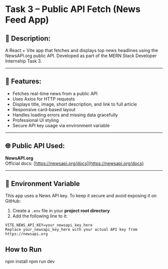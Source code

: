 # Task 3 – Public API Fetch (News Feed App)

## 📄 Description:
A React + Vite app that fetches and displays top news headlines using the NewsAPI.org public API. Developed as part of the MERN Stack Developer Internship Task 3.

---

## 📰 Features:
- Fetches real-time news from a public API
- Uses Axios for HTTP requests
- Displays title, image, short description, and link to full article
- Responsive card-based layout
- Handles loading errors and missing data gracefully
- Professional UI styling
- Secure API key usage via environment variable

---

## 🌐 Public API Used:
**NewsAPI.org**  
Official docs: [https://newsapi.org/docs](https://newsapi.org/docs)

---

## 🔑 Environment Variable

This app uses a News API key. To keep it secure and avoid exposing it on GitHub:

1. Create a `.env` file in your **project root directory**  
2. Add the following line to it:

```env
VITE_NEWS_API_KEY=your_newsapi_key_here
Replace your_newsapi_key_here with your actual API key from https://newsapi.org

```

## How to Run

npm install
npm run dev
